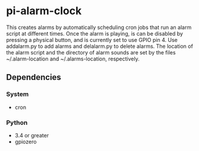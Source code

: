 # pi-alarm-clock

This creates alarms by automatically scheduling cron jobs that run an alarm script at different times. Once the alarm is playing, is can be disabled by pressing a physical button, and is currently set to use GPIO pin 4. Use addalarm.py to add alarms and delalarm.py to delete alarms. The location of the alarm script and the directory of alarm sounds are set by the files ~/.alarm-location and ~/.alarms-location, respectively. 

## Dependencies

### System
- cron

### Python
- 3.4 or greater
- gpiozero

